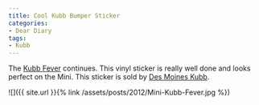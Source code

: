 ```yaml
---
title: Cool Kubb Bumper Sticker
categories:
- Dear Diary
tags:
- Kubb
---
```


The [Kubb Fever](http://wiki.planetkubb.com/wiki/Kubb_Fever) continues. This vinyl sticker is really well done and looks perfect on the Mini. This sticker is sold by [Des Moines Kubb](http://desmoineskubb.com/).

![]({{ site.url }}{% link /assets/posts/2012/Mini-Kubb-Fever.jpg %})
